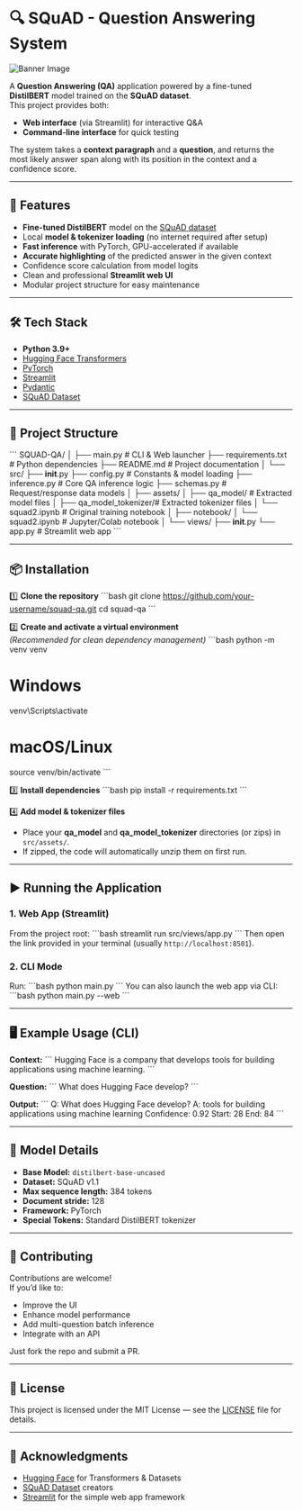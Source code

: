 # 🔍 SQuAD - Question Answering System

![Banner Image](image.png)


A **Question Answering (QA)** application powered by a fine-tuned **DistilBERT** model trained on the **SQuAD dataset**.  
This project provides both:
- **Web interface** (via Streamlit) for interactive Q&A
- **Command-line interface** for quick testing

The system takes a **context paragraph** and a **question**, and returns the most likely answer span along with its position in the context and a confidence score.

---

## 🚀 Features

- **Fine-tuned DistilBERT** model on the [SQuAD dataset](https://rajpurkar.github.io/SQuAD-explorer/)
- Local **model & tokenizer loading** (no internet required after setup)
- **Fast inference** with PyTorch, GPU-accelerated if available
- **Accurate highlighting** of the predicted answer in the given context
- Confidence score calculation from model logits
- Clean and professional **Streamlit web UI**
- Modular project structure for easy maintenance

---

## 🛠️ Tech Stack

- **Python 3.9+**
- [Hugging Face Transformers](https://huggingface.co/docs/transformers/index)
- [PyTorch](https://pytorch.org/)
- [Streamlit](https://streamlit.io/)
- [Pydantic](https://docs.pydantic.dev/)
- [SQuAD Dataset](https://rajpurkar.github.io/SQuAD-explorer/)

---

## 📂 Project Structure

\`\`\`
SQUAD-QA/
│
├── main.py                   # CLI & Web launcher
├── requirements.txt          # Python dependencies
├── README.md                 # Project documentation
│
└── src/
    ├── __init__.py
    ├── config.py              # Constants & model loading
    ├── inference.py           # Core QA inference logic
    ├── schemas.py             # Request/response data models
    │
    ├── assets/
    │   ├── qa_model/          # Extracted model files
    │   ├── qa_model_tokenizer/# Extracted tokenizer files
    │   └── squad2.ipynb       # Original training notebook
    │
    ├── notebook/
    │   └── squad2.ipynb       # Jupyter/Colab notebook
    │
    └── views/
        ├── __init__.py
        └── app.py             # Streamlit web app
\`\`\`

---

## 📦 Installation

1️⃣ **Clone the repository**
\`\`\`bash
git clone https://github.com/your-username/squad-qa.git
cd squad-qa
\`\`\`

2️⃣ **Create and activate a virtual environment**  
*(Recommended for clean dependency management)*
\`\`\`bash
python -m venv venv
# Windows
venv\Scripts\activate
# macOS/Linux
source venv/bin/activate
\`\`\`

3️⃣ **Install dependencies**
\`\`\`bash
pip install -r requirements.txt
\`\`\`

4️⃣ **Add model & tokenizer files**  
- Place your **qa_model** and **qa_model_tokenizer** directories (or zips) in `src/assets/`.
- If zipped, the code will automatically unzip them on first run.

---

## ▶️ Running the Application

### **1. Web App (Streamlit)**
From the project root:
\`\`\`bash
streamlit run src/views/app.py
\`\`\`
Then open the link provided in your terminal (usually `http://localhost:8501`).

### **2. CLI Mode**
Run:
\`\`\`bash
python main.py
\`\`\`
You can also launch the web app via CLI:
\`\`\`bash
python main.py --web
\`\`\`

---

## 🖥️ Example Usage (CLI)

**Context:**
\`\`\`
Hugging Face is a company that develops tools for building applications using machine learning.
\`\`\`

**Question:**
\`\`\`
What does Hugging Face develop?
\`\`\`

**Output:**
\`\`\`
Q: What does Hugging Face develop?
A: tools for building applications using machine learning
Confidence: 0.92
Start: 28
End: 84
\`\`\`

---

## 🎯 Model Details

- **Base Model:** `distilbert-base-uncased`
- **Dataset:** SQuAD v1.1
- **Max sequence length:** 384 tokens
- **Document stride:** 128
- **Framework:** PyTorch
- **Special Tokens:** Standard DistilBERT tokenizer

---

## 🤝 Contributing

Contributions are welcome!  
If you’d like to:
- Improve the UI
- Enhance model performance
- Add multi-question batch inference
- Integrate with an API

Just fork the repo and submit a PR.

---

## 📜 License

This project is licensed under the MIT License — see the [LICENSE](LICENSE) file for details.

---

## 🙌 Acknowledgments

- [Hugging Face](https://huggingface.co/) for Transformers & Datasets
- [SQuAD Dataset](https://rajpurkar.github.io/SQuAD-explorer/) creators
- [Streamlit](https://streamlit.io/) for the simple web app framework
